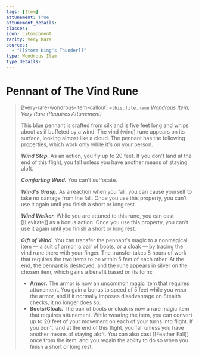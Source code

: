 ```yaml
---
tags: [Item]
attunement: True
attunement_details: 
classes: 
icon: LiComponent
rarity: Very Rare
sources:
  - "[[Storm King's Thunder]]"
type: Wondrous Item
type_details: 
---
```

# Pennant of The Vind Rune
>[!very-rare-wondrous-item-callout] `=this.file.name`
>*Wondrous Item, Very Rare (Requires Attunement)*
>
>This blue pennant is crafted from silk and is five feet long and whips about as if buffeted by a wind. The vind (wind) rune appears on its surface, looking almost like a cloud. The pennant has the following properties, which work only while it's on your person.
>
>***Wind Step.*** As an action, you fly up to 20 feet. If you don't land at the end of this flight, you fall unless you have another means of staying aloft.
>
>***Comforting Wind.*** You can't suffocate.
>
>***Wind's Grasp.*** As a reaction when you fall, you can cause yourself to take no damage from the fall. Once you use this property, you can't use it again until you finish a short or long rest.
>
>***Wind Walker.*** While you are attuned to this rune, you can cast [[Levitate]] as a bonus action. Once you use this property, you can't use it again until you finish a short or long rest.
>
>***Gift of Wind.*** You can transfer the pennant's magic to a nonmagical item — a suit of armor, a pair of boots, or a cloak — by tracing the vind rune there with your finger. The transfer takes 8 hours of work that requires the two items to be within 5 feet of each other. At the end, the pennant is destroyed, and the rune appears in silver on the chosen item, which gains a benefit based on its form:
>
>* **Armor.** The armor is now an uncommon magic item that requires attunement. You gain a bonus to speed of 5 feet while you wear the armor, and if it normally imposes disadvantage on Stealth checks, it no longer does so.
>* **Boots/Cloak.** The pair of boots or cloak is now a rare magic item that requires attunement. While wearing the item, you can convert up to 20 feet of your movement on each of your turns into flight. If you don't land at the end of this flight, you fall unless you have another means of staying aloft. You can also cast [[Feather Fall]] once from the item, and you regain the ability to do so when you finish a short or long rest.
>
>
